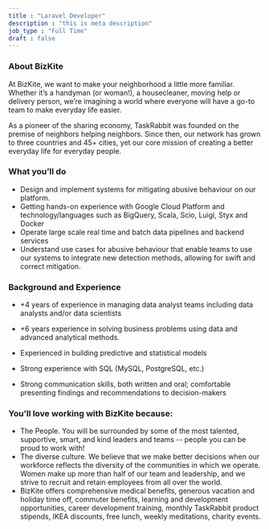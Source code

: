 ```yaml
---
title : "Laravel Developer"
description : "this is meta description"
job_type : "Full Time"
draft : false
---
```


### About BizKite
At BizKite, we want to make your neighborhood a little more familiar. Whether it’s a handyman
(or woman!), a housecleaner, moving help or delivery person, we’re imagining a world where everyone will
have a go-to team to make everyday life easier.

As a pioneer of the sharing economy, TaskRabbit was founded on the premise of neighbors helping neighbors.
Since then, our network has grown to three countries and 45+ cities, yet our core mission of creating a
better everyday life for everyday people.

### What you’ll do
* Design and implement systems for mitigating abusive behaviour on our platform.
* Getting hands-on experience with Google Cloud Platform and technology/languages such as BigQuery, Scala,
Scio, Luigi, Styx and Docker
* Operate large scale real time and batch data pipelines and backend services
* Understand use cases for abusive behaviour that enable teams to use our systems to integrate new
detection methods, allowing for swift and correct mitigation.

### Background and Experience
* +4 years of experience in managing data analyst teams including data analysts and/or data scientists

* +6 years experience in solving business problems using data and advanced analytical methods.
* Experienced in building predictive and statistical models
* Strong experience with SQL (MySQL, PostgreSQL, etc.)
* Strong communication skills, both written and oral; comfortable presenting findings and recommendations
to decision-makers

### You’ll love working with BizKite because:
* The People. You will be surrounded by some of the most talented, supportive, smart, and kind leaders and
teams -- people you can be proud to work with!
* The diverse culture. We believe that we make better decisions when our workforce reflects the diversity
of the communities in which we operate. Women make up more than half of our team and leadership, and we
strive to recruit and retain employees from all over the world.
* BizKite offers comprehensive medical benefits, generous vacation and holiday time off, commuter benefits,
learning and development opportunities, career development training, monthly TaskRabbit product stipends,
IKEA discounts, free lunch, weekly meditations, charity events.